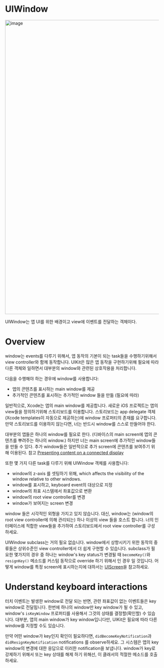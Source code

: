 # UIWindow

<img width="961" alt="image" src="https://github.com/jaehoon9186/study/assets/83233720/98553b9d-993a-4a73-aa11-5795c49230c5">

UIWindow는 앱 UI를 위한 배경이고 view에 이벤트를 전달하는 객체이다. 


# Overview

window는 events를 다루기 위해서, 앱 동작의 기본이 되는 task들을 수행하기위해서 view controller와 함께 동작합니다. UIKit은 많은 앱 동작을 구현하기위해 필요에 따라 다른 객체와 일하면서 대부분의 window와 관련된 상호작용을 처리합니다. 

다음을 수행해야 하는 경우에 window를 사용합니다:  
* 앱의 콘텐츠를 표시하는 main window를 제공
* 추가적인 콘텐츠를 표시하는 추가적인 window 들을 만듦 (필요에 따라)

일반적으로, Xcode는 앱의 main window를 제공합니다. 새로운 iOS 프로젝트는 앱의 view들을 정의하기위해 스토리보드를 이용합니다. 스토리보드는 app delegate 객체(Xcode templates이 자동으로 제공하는)에 window 프로퍼티의 존재를 요구합니다. 만약 스토리보드를 이용하지 않는다면, 너는 반드시 window를 스스로 만들어야 한다. 

대부분의 앱들은 하나의 window를 필요로 한다. (디바이스의 main screen에 앱의 콘텐츠를 뿌려주는 하나의 window.) 하지만 너는 main screen에 추가적인 window들을 만들 수 있다. 추가 window들은 일반적으로 추가 screen에 콘텐츠를 보여주기 위해 이용된다. 참고 [Presenting content on a connected display](https://developer.apple.com/documentation/uikit/windows_and_screens/presenting_content_on_a_connected_display)

또한 몇 가지 다른 task를 다루기 위해 UIWindow 객체를 사용합니다:  
* window의 z-axis 를 셋팅하기 위해, which affects the visibility of the window relative to other windows.
* window를 표시하고, keyboard event의 대상으로 지정
* window의 좌표 시스템에서 좌표값으로 변환
* window의 root view controller를 변경
* window가 보여지는 screen 변경

window 들은 시각적인 외형을 가지고 있지 않습니다. 대신, window는 (window의 root view controller에 의해 관리되는) 하나 이상의 view 들을 호스트 합니다. 너의 인터페이스에 적합한 view들을 추가하여 스토리보드에서 root view controller를 구성하세요. 

UIWindow subclass는 거의 필요 없습니다. window에서 상향시키기 위한 동작의 중류들은 상위수준인 view controller에서 더 쉽게 구현할 수 있습니다. subclass가 필요한 몇가지의 경우 중 하나는 window's key status가 변경될 때 `becomeKey()`와 `resignKey()` 메소드를 커스텀 동작으로 override 하기 위해서 인 경우 일 것입니다. 어떻게 window를 특정 screen에 표시하는지에 대하서는 [UIScreen](https://developer.apple.com/documentation/uikit/uiscreen)을 참고하세요. 


# Understand keyboard interactions

터치 이벤트는 발생한 window로 전달 되는 반면, 관련 좌표값이 없는 이벤트들은 key window로 전달됩니다. 한번에 하나의 window만 key window가 될 수 있고, window's `isKeyWindow` 프로퍼티를 사용해서 그것의 상태를 결정할(확인할) 수 있습니다. 대부분, 앱의 main window가 key window입니다만, UIKit은 필요에 따라 다른 window를 지정할 수도 있습니다. 

만약 어떤 window가 key인지 확인이 필요하다면, `didBecomeKeyNotification`과 `didResignKeyNotification` notifications 를 observe하세요. 그 시스템은 앱의 key window의 변경에 대한 응답으로 이러한 notification을 보냅니다. window가 key로 강제하기 위해서 또는 key 상태를 해제 하기 위해선, 이 클래서의 적절한 메소드를 호출 하세요. 

